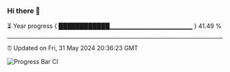 ### Hi there 👋

⏳ Year progress { ████████████▁▁▁▁▁▁▁▁▁▁▁▁▁▁▁▁▁▁ } 41.49 %

---

⏰ Updated on Fri, 31 May 2024 20:36:23 GMT

![Progress Bar CI](https://github.com/IshwaranRudhara/GIT-ACTION/workflows/Progress%20Bar%20CI/badge.svg)
